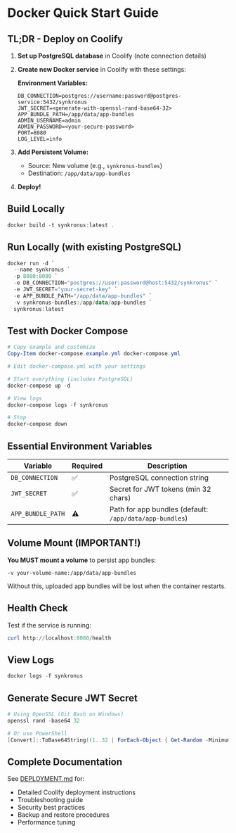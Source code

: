# Docker Quick Start Guide

## TL;DR - Deploy on Coolify

1. **Set up PostgreSQL database** in Coolify (note connection details)

2. **Create new Docker service** in Coolify with these settings:

   **Environment Variables:**
   ```env
   DB_CONNECTION=postgres://username:password@postgres-service:5432/synkronus
   JWT_SECRET=<generate-with-openssl-rand-base64-32>
   APP_BUNDLE_PATH=/app/data/app-bundles
   ADMIN_USERNAME=admin
   ADMIN_PASSWORD=<your-secure-password>
   PORT=8080
   LOG_LEVEL=info
   ```

3. **Add Persistent Volume:**
   - Source: New volume (e.g., `synkronus-bundles`)
   - Destination: `/app/data/app-bundles`

4. **Deploy!**

## Build Locally

```powershell
docker build -t synkronus:latest .
```

## Run Locally (with existing PostgreSQL)

```powershell
docker run -d `
  --name synkronus `
  -p 8080:8080 `
  -e DB_CONNECTION="postgres://user:password@host:5432/synkronus" `
  -e JWT_SECRET="your-secret-key" `
  -e APP_BUNDLE_PATH="/app/data/app-bundles" `
  -v synkronus-bundles:/app/data/app-bundles `
  synkronus:latest
```

## Test with Docker Compose

```powershell
# Copy example and customize
Copy-Item docker-compose.example.yml docker-compose.yml

# Edit docker-compose.yml with your settings

# Start everything (includes PostgreSQL)
docker-compose up -d

# View logs
docker-compose logs -f synkronus

# Stop
docker-compose down
```

## Essential Environment Variables

| Variable | Required | Description |
|----------|----------|-------------|
| `DB_CONNECTION` | ✅ | PostgreSQL connection string |
| `JWT_SECRET` | ✅ | Secret for JWT tokens (min 32 chars) |
| `APP_BUNDLE_PATH` | ⚠️ | Path for app bundles (default: `/app/data/app-bundles`) |

## Volume Mount (IMPORTANT!)

**You MUST mount a volume** to persist app bundles:

```
-v your-volume-name:/app/data/app-bundles
```

Without this, uploaded app bundles will be lost when the container restarts.

## Health Check

Test if the service is running:

```powershell
curl http://localhost:8080/health
```

## View Logs

```powershell
docker logs -f synkronus
```

## Generate Secure JWT Secret

```powershell
# Using OpenSSL (Git Bash on Windows)
openssl rand -base64 32

# Or use PowerShell
[Convert]::ToBase64String((1..32 | ForEach-Object { Get-Random -Minimum 0 -Maximum 256 }))
```

## Complete Documentation

See [DEPLOYMENT.md](./DEPLOYMENT.md) for:
- Detailed Coolify deployment instructions
- Troubleshooting guide
- Security best practices
- Backup and restore procedures
- Performance tuning
